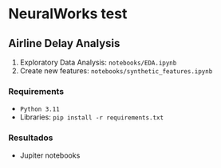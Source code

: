 # NeuralWorks test

## Airline Delay Analysis

1. Exploratory Data Analysis: `notebooks/EDA.ipynb`
2. Create new features: `notebooks/synthetic_features.ipynb`

### Requirements
* `Python 3.11`
* Libraries: `pip install -r requirements.txt`

### Resultados
* Jupiter notebooks